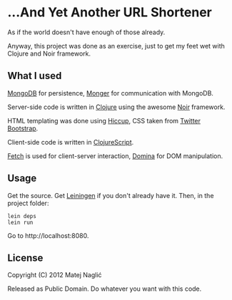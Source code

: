 # ...And Yet Another URL Shortener

As if the world doesn't have enough of those already.

Anyway, this project was done as an exercise, just to get my feet wet with Clojure and Noir framework.

## What I used
[MongoDB](http://www.mongodb.org/) for persistence, [Monger](http://clojuremongodb.info/) for communication with MongoDB.

Server-side code is written in [Clojure](http://clojure.org/) using the awesome [Noir](http://webnoir.org/) framework.

HTML templating was done using [Hiccup](http://github.com/weavejester/hiccup), CSS taken from [Twitter Bootstrap](http://twitter.github.com/bootstrap/).

Client-side code is written in [ClojureScript](http://github.com/emezeske/clojurescript).

[Fetch](http://github.com/ibdknox/fetch) is used for client-server interaction, [Domina](http://github.com/levand/domina) for DOM manipulation.

## Usage

Get the source. Get [Leiningen](https://github.com/technomancy/leiningen/) if you don't already have it. Then, in the project folder:

    lein deps
    lein run

Go to http://localhost:8080.

## License

Copyright (C) 2012 Matej Naglić

Released as Public Domain. Do whatever you want with this code.

